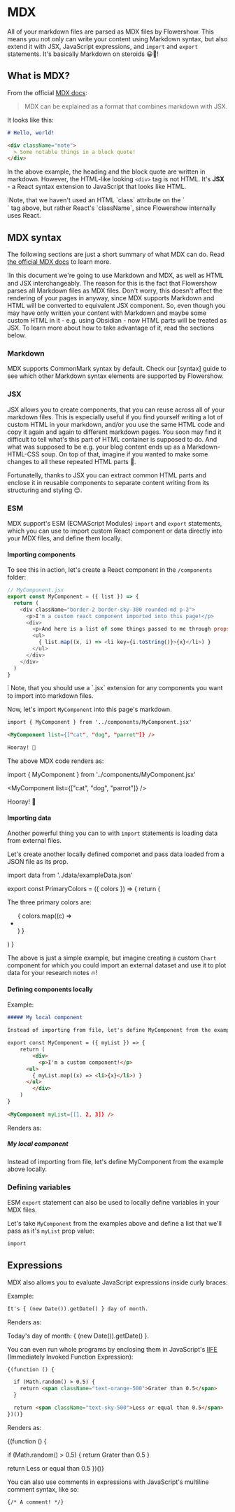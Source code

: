 # MDX

All of your markdown files are parsed as MDX files by Flowershow. This means you not only can write your content using Markdown syntax, but also extend it with JSX, JavaScript expressions, and `import` and `export` statements. It's basically Markdown on steroids 😀💪!

## What is MDX?

From the official [MDX docs](https://mdxjs.com/docs/what-is-mdx/):

> MDX can be explained as a format that combines markdown with JSX. 

It looks like this:
```md
# Hello, world!

<div className="note">
  > Some notable things in a block quote!
</div>
```

In the above example, the heading and the block quote are written in markdown. However, the HTML-like looking `<div>` tag is not HTML. It's **JSX** - a React syntax extension to JavaScript that looks like HTML.

<div className="border-2 border-slate-400 rounded-md px-4 mb-2">
❕Note, that we haven't used an HTML `class` attribute on the `<div>` tag above, but rather React's `className`, since Flowershow internally uses React.
</div>

## MDX syntax

The following sections are just a short summary of what MDX can do. Read [the official MDX docs](https://mdxjs.com/) to learn more.

<div className="border-2 border-slate-400 rounded-md px-4 mb-2">
❕In this document we're going to use Markdown and MDX, as well as HTML and JSX interchangeably. The reason for this is the fact that Flowershow parses all Markdown files as MDX files. Don't worry, this doesn't affect the rendering of your pages in anyway, since MDX supports Markdown and HTML will be converted to equivalent JSX component. So, even though you may have only written your content with Markdown and maybe some custom HTML in it - e.g. using Obsidian - now HTML parts will be treated as JSX. To learn more about how to take advantage of it, read the sections below.
</div>

### Markdown

MDX supports CommonMark syntax by default. Check our [syntax] guide to see which other Markdown syntax elements are supported by Flowershow.

### JSX

JSX allows you to create components, that you can reuse across all of your markdown files. This is especially useful if you find yourself writing a lot of custom HTML in your markdown, and/or you use the same HTML code and copy it again and again to different markdown pages. You soon may find it difficult to tell what's this part of HTML container is supposed to do. And what was supposed to be e.g. your blog content ends up as a Markdown-HTML-CSS soup. On top of that, imagine if you wanted to make some changes to all these repeated HTML parts 🤯.

Fortunatelly, thanks to JSX you can extract common HTML parts and enclose it in reusable components to separate content writing from its structuring and styling 😌. 

### ESM 

MDX support's ESM (ECMAScript Modules) `import` and `export` statements, which you can use to import custom React component or data directly into your MDX files, and define them locally.

#### Importing components

To see this in action, let's create a React component in the `/components` folder:

```js
// MyComponent.jsx
export const MyComponent = ({ list }) => {
  return (
    <div className="border-2 border-sky-300 rounded-md p-2">
      <p>I'm a custom react component imported into this page!</p>
      <div>
        <p>And here is a list of some things passed to me through props:</p>
        <ul>
          { list.map((x, i) => <li key={i.toString()}>{x}</li>) }
        </ul>
      </div>
    </div>
  )
}
```

<div className="border-2 border-slate-400 rounded-md px-4 mb-4">
❕ Note, that you should use a `.jsx` extension for any components you want to import into markdown files.
</div>

Now, let's import `MyComponent` into this page's markdown.

```md
import { MyComponent } from '../components/MyComponent.jsx'

<MyComponent list={["cat", "dog", "parrot"]} />

Hooray! 🎊
```

The above MDX code renders as:

import { MyComponent } from '../components/MyComponent.jsx'

<MyComponent list={["cat", "dog", "parrot"]} />

Hooray! 🎊

#### Importing data

Another powerful thing you can to with `import` statements is loading data from external files.

Let's create another locally defined componet and pass data loaded from a JSON file as its prop.

import data from '../data/exampleData.json'

export const PrimaryColors = ({ colors }) => {
  return (
    <div>
      <p>The three primary colors are:</p>
      <ul>
        { colors.map((c) => <li className=""></li>) }
      </ul>
    </div>
  )
}

The above is just a simple example, but imagine creating a custom `Chart` component for which you could import an external dataset and use it to plot data for your research notes 🔥!

#### Defining components locally


Example:

```md
##### My local component

Instead of importing from file, let's define MyComponent from the example above locally.

export const MyComponent = ({ myList }) => {
	return (
		<div>
		  <p>I'm a custom component!</p>
      <ul>
        { myList.map((x) => <li>{x}</li>) }
      </ul>
		</div>
	)
}
  
<MyComponent myList={[1, 2, 3]} />
```


Renders as:

##### My local component

Instead of importing from file, let's define MyComponent from the example above locally.


### Defining variables
ESM `export` statement can also be used to locally define variables in your MDX files. 

Let's take `MyComponent` from the examples above and define a list that we'll pass as it's `myList` prop value:

```md
import 
```

## Expressions
MDX also allows you to evaluate JavaScript expressions inside curly braces:

Example:
```md
It's { (new Date()).getDate() } day of month.
```

Renders as:

Today's day of month: { (new Date()).getDate() }.

You can even run whole programs by enclosing them in JavaScript's [IIFE](https://developer.mozilla.org/en-US/docs/Glossary/IIFE) (Immediately Invoked Function Expression):

```md
{(function () {

  if (Math.random() > 0.5) {
    return <span className="text-orange-500">Grater than 0.5</span>
  }

  return <span className="text-sky-500">Less or equal than 0.5</span>
})()}
```

Renders as:

{(function () {

  if (Math.random() > 0.5) {
    return <span className="text-orange-500">Grater than 0.5</span>
  }

  return <span className="text-sky-500">Less or equal than 0.5</span>
})()}


You can also use comments in expressions with JavaScript's multiline comment syntax, like so:

```md
{/* A comment! */}
```





